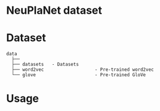 NeuPlaNet dataset
===

# Dataset
```
data
  ├──                              
  ├── datasets   - Datasets
  ├── word2vec                   - Pre-trained word2vec
  └── glove                      - Pre-trained GloVe
```

# Usage
```python

```
